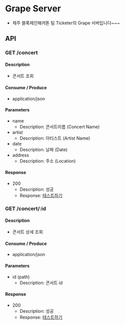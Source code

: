 # Grape Server

- 제주 블록체인해커톤 팀 Ticketer의 Grape 서버입니다~~~

## API

### GET /concert

#### Description
- 콘서트 조회

#### Consume / Produce
- application/json

#### Parameters
- name
  - Description: 콘서트이름 (Concert Name)
- artist
  - Description: 아티스트 (Artist Name)
- date
  - Description: 날짜 (Date)
- address
  - Description: 주소 (Location)

#### Response
- 200
  - Description: 성공
  - Response: [테스트하기](https://grape-server.herokuapp.com/concert)

### GET /concert/:id

#### Description
- 콘서트 상세 조회

#### Consume / Produce
- application/json

#### Parameters
- id (path)
  - Description: 콘서트 id

#### Response
- 200
  - Description: 성공
  - Response: [테스트하기](https://grape-server.herokuapp.com/concert/test)
